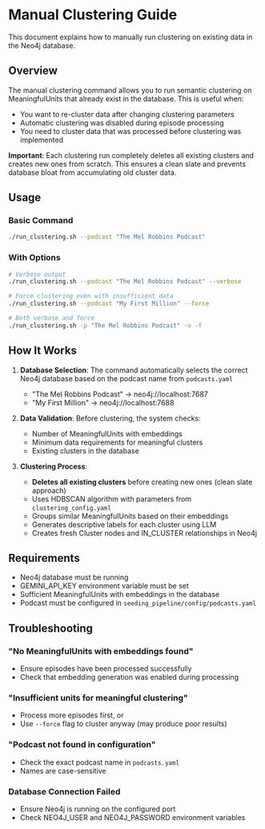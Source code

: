 # Manual Clustering Guide

This document explains how to manually run clustering on existing data in the Neo4j database.

## Overview

The manual clustering command allows you to run semantic clustering on MeaningfulUnits that already exist in the database. This is useful when:
- You want to re-cluster data after changing clustering parameters
- Automatic clustering was disabled during episode processing
- You need to cluster data that was processed before clustering was implemented

**Important**: Each clustering run completely deletes all existing clusters and creates new ones from scratch. This ensures a clean slate and prevents database bloat from accumulating old cluster data.

## Usage

### Basic Command

```bash
./run_clustering.sh --podcast "The Mel Robbins Podcast"
```

### With Options

```bash
# Verbose output
./run_clustering.sh --podcast "The Mel Robbins Podcast" --verbose

# Force clustering even with insufficient data
./run_clustering.sh --podcast "My First Million" --force

# Both verbose and force
./run_clustering.sh -p "The Mel Robbins Podcast" -v -f
```

## How It Works

1. **Database Selection**: The command automatically selects the correct Neo4j database based on the podcast name from `podcasts.yaml`
   - "The Mel Robbins Podcast" → neo4j://localhost:7687
   - "My First Million" → neo4j://localhost:7688

2. **Data Validation**: Before clustering, the system checks:
   - Number of MeaningfulUnits with embeddings
   - Minimum data requirements for meaningful clusters
   - Existing clusters in the database

3. **Clustering Process**:
   - **Deletes all existing clusters** before creating new ones (clean slate approach)
   - Uses HDBSCAN algorithm with parameters from `clustering_config.yaml`
   - Groups similar MeaningfulUnits based on their embeddings
   - Generates descriptive labels for each cluster using LLM
   - Creates fresh Cluster nodes and IN_CLUSTER relationships in Neo4j

## Requirements

- Neo4j database must be running
- GEMINI_API_KEY environment variable must be set
- Sufficient MeaningfulUnits with embeddings in the database
- Podcast must be configured in `seeding_pipeline/config/podcasts.yaml`

## Troubleshooting

### "No MeaningfulUnits with embeddings found"
- Ensure episodes have been processed successfully
- Check that embedding generation was enabled during processing

### "Insufficient units for meaningful clustering"
- Process more episodes first, or
- Use `--force` flag to cluster anyway (may produce poor results)

### "Podcast not found in configuration"
- Check the exact podcast name in `podcasts.yaml`
- Names are case-sensitive

### Database Connection Failed
- Ensure Neo4j is running on the configured port
- Check NEO4J_USER and NEO4J_PASSWORD environment variables